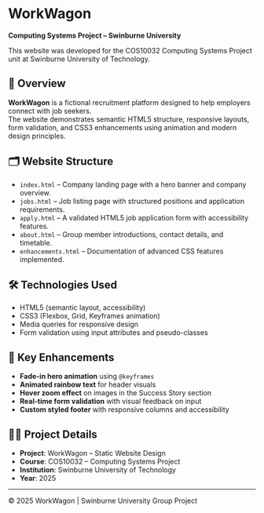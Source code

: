 # WorkWagon

**Computing Systems Project – Swinburne University**

This website was developed for the COS10032 Computing Systems Project unit at Swinburne University of Technology.

## 🔎 Overview

**WorkWagon** is a fictional recruitment platform designed to help employers connect with job seekers.  
The website demonstrates semantic HTML5 structure, responsive layouts, form validation, and CSS3 enhancements using animation and modern design principles.

## 🗂️ Website Structure

- `index.html` – Company landing page with a hero banner and company overview.
- `jobs.html` – Job listing page with structured positions and application requirements.
- `apply.html` – A validated HTML5 job application form with accessibility features.
- `about.html` – Group member introductions, contact details, and timetable.
- `enhancements.html` – Documentation of advanced CSS features implemented.

## 🛠️ Technologies Used

- HTML5 (semantic layout, accessibility)
- CSS3 (Flexbox, Grid, Keyframes animation)
- Media queries for responsive design
- Form validation using input attributes and pseudo-classes

## 🎨 Key Enhancements

- **Fade-in hero animation** using `@keyframes`
- **Animated rainbow text** for header visuals
- **Hover zoom effect** on images in the Success Story section
- **Real-time form validation** with visual feedback on input
- **Custom styled footer** with responsive columns and accessibility

## 👨‍💻 Project Details

- **Project**: WorkWagon – Static Website Design
- **Course**: COS10032 – Computing Systems Project
- **Institution**: Swinburne University of Technology
- **Year**: 2025

---

© 2025 WorkWagon | Swinburne University Group Project
